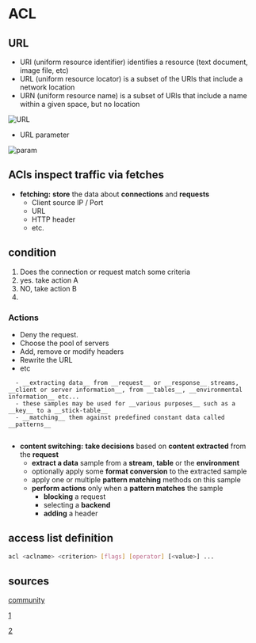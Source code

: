 # ACL

## URL
* URI (uniform resource identifier) identifies a resource (text document, image file, etc)
* URL (uniform resource locator) is a subset of the URIs that include a network location
* URN (uniform resource name) is a subset of URIs that include a name within a given space, but no location

![URL](https://github.com/hojat-gazestani/DevOps/blob/main/haproxy/pictures/03-HAProxy/06-UrlUri.png)

* URL parameter

![param](https://github.com/hojat-gazestani/DevOps/blob/main/haproxy/pictures/03-HAProxy/07-query.png)

## ACls inspect traffic via fetches

- __fetching:__ __store__ the data about __connections__ and __requests__ 
  - Client source IP / Port
  - URL
  - HTTP header 
  - etc.

## condition
1. Does the connection or request match some criteria
2. yes. take action A
3. NO, take action B
4. 

### Actions
- Deny the request.
- Choose the pool of servers
- Add, remove or modify headers
- Rewrite the URL
- etc



















```text
  - __extracting data__ from __request__ or __response__ streams, __client or server information__, from __tables__, __environmental information__ etc...
  - these samples may be used for __various purposes__ such as a __key__ to a __stick-table__
  - __matching__ them against predefined constant data called __patterns__

```

```bash

```

- __content switching:__  __take decisions__ based on __content extracted__ from the __request__
  - __extract a data__ sample from a __stream__, __table__ or the __environment__
  - optionally apply some __format conversion__ to the extracted sample
  - apply one or multiple __pattern matching__ methods on this sample
  - __perform actions__ only when a __pattern matches__ the sample
    - __blocking__ a request
    - selecting a __backend__
    - __adding__ a header

## access list definition

```bash
acl <aclname> <criterion> [flags] [operator] [<value>] ...
```
  


## sources

[community](https://cbonte.github.io/haproxy-dconv/1.8/configuration.html#7.1)

[1](https://www.haproxy.com/blog/introduction-to-haproxy-acls)

[2](https://www.haproxy.com/documentation/hapee/latest/configuration/acls/syntax/)
